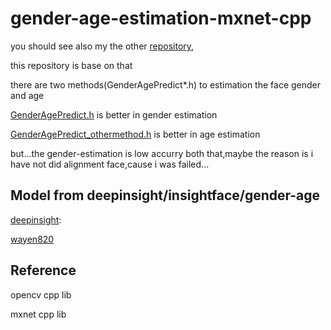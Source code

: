 # gender-age-estimation-mxnet-cpp

you should see also my the other [repository](https://github.com/ZHEQIUSHUI/Retinaface-Cpp-mxnet),

this repository is base on that

there are two methods(GenderAgePredict*.h) to estimation the face gender and age

[GenderAgePredict.h](https://github.com/ZHEQIUSHUI/gender-age-estimation-mxnet-cpp/blob/master/GenderAgePredict.h) is better in gender estimation

[GenderAgePredict_othermethod.h](https://github.com/ZHEQIUSHUI/gender-age-estimation-mxnet-cpp/blob/master/GenderAgePredict_othermethod.h) is better in age estimation

but...the gender-estimation is low accurry both that,maybe the reason is i have not did alignment face,cause i was failed...

## Model from deepinsight/insightface/gender-age

[deepinsight](https://github.com/deepinsight/insightface/tree/master/gender-age):

[wayen820](https://github.com/wayen820/gender_age_estimation_mxnet)

## Reference

opencv cpp lib

mxnet cpp lib


